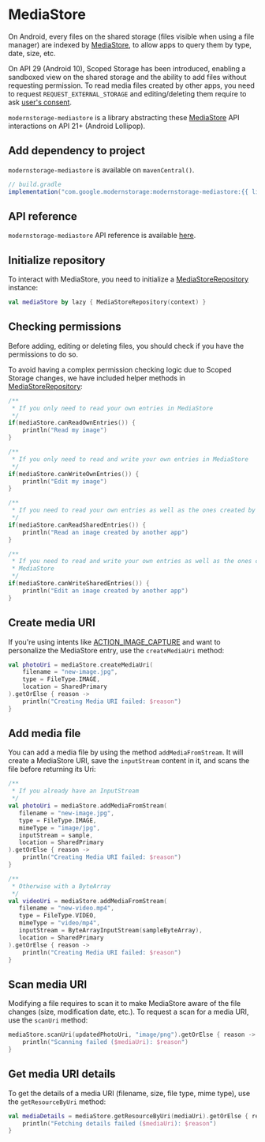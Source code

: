 # MediaStore

On Android, every files on the shared storage (files visible when using a file manager) are indexed 
by [MediaStore][mediastore_api], to allow apps to query them by type, date, size, etc.

On API 29 (Android 10), Scoped Storage has been introduced, enabling a sandboxed view on the shared 
storage and the ability to add files without requesting permission. To read media files created by 
other apps, you need to request `REQUEST_EXTERNAL_STORAGE` and editing/deleting them require to ask
[user's consent][manage_3rd_party_media_files].

`modernstorage-mediastore` is a library abstracting these [MediaStore][mediastore_api] API 
interactions on API 21+ (Android Lollipop).

## Add dependency to project

`modernstorage-mediastore` is available on `mavenCentral()`.

```groovy
// build.gradle
implementation("com.google.modernstorage:modernstorage-mediastore:{{ lib_version }}")
```

## API reference
`modernstorage-mediastore` API reference is available [here][api_reference].

## Initialize repository
To interact with MediaStore, you need to initialize a [MediaStoreRepository][mediastore_repository] 
instance:

```kotlin
val mediaStore by lazy { MediaStoreRepository(context) }
```

## Checking permissions
Before adding, editing or deleting files, you should check if you have the permissions to do so.

To avoid having a complex permission checking logic due to Scoped Storage changes, we have included 
helper methods in [MediaStoreRepository][mediastore_repository]:

```kotlin
/**
 * If you only need to read your own entries in MediaStore
 */
if(mediaStore.canReadOwnEntries()) {
    println("Read my image")
}

/**
 * If you only need to read and write your own entries in MediaStore
 */
if(mediaStore.canWriteOwnEntries()) {
    println("Edit my image")
}

/**
 * If you need to read your own entries as well as the ones created by other apps in MediaStore
 */
if(mediaStore.canReadSharedEntries()) {
    println("Read an image created by another app")
}

/**
 * If you need to read and write your own entries as well as the ones created by other apps in 
 * MediaStore
 */
if(mediaStore.canWriteSharedEntries()) {
    println("Edit an image created by another app")
}
```

## Create media URI
If you're using intents like [ACTION_IMAGE_CAPTURE][intent_action_image_capture] and want to 
personalize the MediaStore entry, use the `createMediaUri` method:

```kotlin
val photoUri = mediaStore.createMediaUri(
    filename = "new-image.jpg",
    type = FileType.IMAGE,
    location = SharedPrimary
).getOrElse { reason ->
    println("Creating Media URI failed: $reason")
}
```

## Add media file
You can add a media file by using the method `addMediaFromStream`. It will create a MediaStore URI, 
save the `inputStream` content in it, and scans the file before returning its Uri:

```kotlin
/**
 * If you already have an InputStream
 */
val photoUri = mediaStore.addMediaFromStream(
   filename = "new-image.jpg",
   type = FileType.IMAGE,
   mimeType = "image/jpg",
   inputStream = sample,
   location = SharedPrimary
).getOrElse { reason ->
    println("Creating Media URI failed: $reason")
}

/**
 * Otherwise with a ByteArray
 */
val videoUri = mediaStore.addMediaFromStream(
   filename = "new-video.mp4",
   type = FileType.VIDEO,
   mimeType = "video/mp4",
   inputStream = ByteArrayInputStream(sampleByteArray),
   location = SharedPrimary
).getOrElse { reason ->
    println("Creating Media URI failed: $reason")
}
```

## Scan media URI
Modifying a file requires to scan it to make MediaStore aware of the file changes (size, 
modification date, etc.). To request a scan for a media URI, use the `scanUri` method:

```kotlin
mediaStore.scanUri(updatedPhotoUri, "image/png").getOrElse { reason ->
    println("Scanning failed ($mediaUri): $reason")
}
```

## Get media URI details
To get the details of a media URI (filename, size, file type, mime type), use the `getResourceByUri`
method:

```kotlin
val mediaDetails = mediaStore.getResourceByUri(mediaUri).getOrElse { reason ->
    println("Fetching details failed ($mediaUri): $reason")
}
```


[mediastore_api]: https://developer.android.com/reference/kotlin/android/provider/MediaStore
[manage_3rd_party_media_files]: https://developer.android.com/training/data-storage/use-cases#modify-delete-media
[api_reference]: /api/mediastore
[mediastore_repository]: /api/mediastore/
[intent_action_image_capture]: https://developer.android.com/reference/kotlin/android/provider/MediaStore#action_image_capture